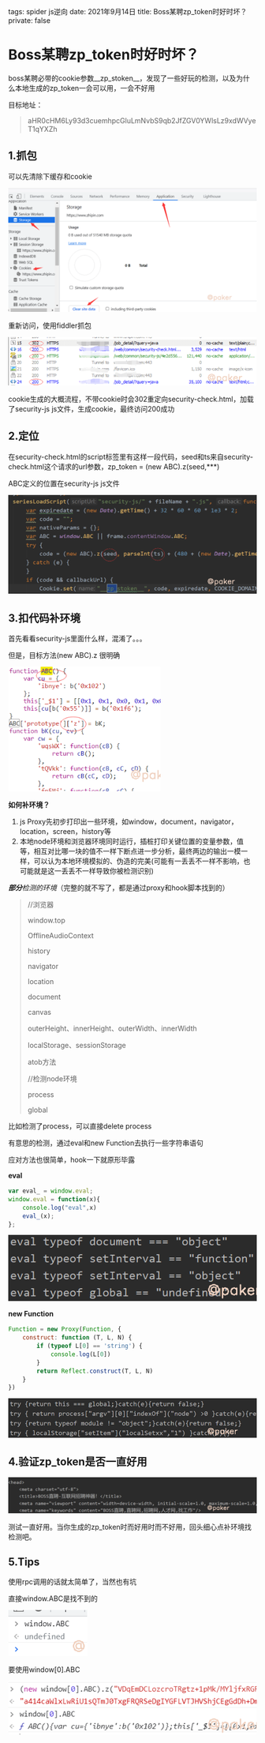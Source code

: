 tags: spider js逆向
date: 2021年9月14日
title: Boss某聘zp_token时好时坏？
private: false

# Boss某聘zp_token时好时坏？

boss某聘必带的cookie参数__zp_stoken__，发现了一些好玩的检测，以及为什么本地生成的zp_token一会可以用，一会不好用

目标地址：

> aHR0cHM6Ly93d3cuemhpcGluLmNvbS9qb2JfZGV0YWlsLz9xdWVyeT1qYXZh

## 1.抓包

可以先清除下缓存和cookie

<img src="image-20210914221656959.png" alt="image-20210914221656959" style="zoom: 67%;" />

重新访问，使用fiddler抓包

![image-20210914221951112](image-20210914221951112.png)

cookie生成的大概流程，不带cookie时会302重定向security-check.html，加载了security-js js文件，生成cookie，最终访问200成功

## 2.定位

在security-check.html的script标签里有这样一段代码，seed和ts来自security-check.html这个请求的url参数，zp_token = (new ABC).z(seed,***)

ABC定义的位置在security-js js文件

<img src="image-20210914222352706.png" alt="image-20210914222352706" style="zoom:80%;" />

## 3.扣代码补环境
首先看看security-js里面什么样，混淆了。。。

但是，目标方法(new ABC).z 很明确

<img src="image-20210914222928455.png" alt="image-20210914222928455" style="zoom:80%;" />

**如何补环境？**

1. js Proxy先初步打印出一些环境，如window，document，navigator，location，screen，history等
2. 本地node环境和浏览器环境同时运行，插桩打印关键位置的变量参数，值等，相互对比哪一块的值不一样下断点进一步分析，最终两边的输出一模一样，可以认为本地环境模拟的、伪造的完美(可能有一丢丢不一样不影响，也可能就是这一丢丢不一样导致你被检测识别)

***部分**检测的环境*（完整的就不写了，都是通过proxy和hook脚本找到的）

> //浏览器
>
> window.top
>
> OfflineAudioContext
>
> history
>
> navigator
>
> location
>
> document
>
> canvas
>
> outerHeight、innerHeight、outerWidth、innerWidth
>
> localStorage、sessionStorage
>
> atob方法
>
> //检测node环境
>
> process
>
> global

比如检测了process，可以直接delete process

有意思的检测，通过eval和new Function去执行一些字符串语句

应对方法也很简单，hook一下就原形毕露

**eval**

```javascript
var eval_ = window.eval;
window.eval = function(x){
    console.log("eval",x)
    eval_(x);
};
```

![image-20210914224544685](image-20210914224544685.png)

**new Function**

```javascript
Function = new Proxy(Function, {
    construct: function (T, L, N) {
        if (typeof L[0] == 'string') {
            console.log(L[0])
        }
        return Reflect.construct(T, L, N)
    }
})
```

![image-20210914224706835](image-20210914224706835.png)

## 4.验证zp_token是否一直好用

![image-20210914224930095](image-20210914224930095.png)

测试一直好用。当你生成的zp_token时而好用时而不好用，回头细心点补环境找检测吧。

## 5.Tips

使用rpc调用的话就太简单了，当然也有坑

直接window.ABC是找不到的

![image-20210914225426967](image-20210914225426967.png)

要使用window[0].ABC

![image-20210914225508787](image-20210914225508787.png)